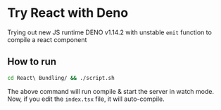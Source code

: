 # Try React with Deno
Trying out new JS runtime DENO v1.14.2 with unstable `emit` function to compile a react component

## How to run
```bash
cd React\ Bundling/ && ./script.sh
```

The above command will run compile & start the server in watch mode. Now, if you edit the `index.tsx` file, it will auto-compile.
